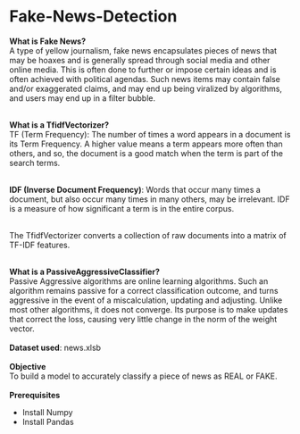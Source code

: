 # Fake-News-Detection
__What is Fake News?__<br>
A type of yellow journalism, fake news encapsulates pieces of news that may be hoaxes and is generally spread through social media and other online media. This is often done to further or impose certain ideas and is often achieved with political agendas. Such news items may contain false and/or exaggerated claims, and may end up being viralized by algorithms, and users may end up in a filter bubble.<br><br>

__What is a TfidfVectorizer?__<br>
TF (Term Frequency): The number of times a word appears in a document is its Term Frequency. A higher value means a term appears more often than others, and so, the document is a good match when the term is part of the search terms.<br><br>

__IDF (Inverse Document Frequency)__: Words that occur many times a document, but also occur many times in many others, may be irrelevant. IDF is a measure of how significant a term is in the entire corpus.<br><br>

The TfidfVectorizer converts a collection of raw documents into a matrix of TF-IDF features.<br><br>

__What is a PassiveAggressiveClassifier?__<br>
Passive Aggressive algorithms are online learning algorithms. Such an algorithm remains passive for a correct classification outcome, and turns aggressive in the event of a miscalculation, updating and adjusting. Unlike most other algorithms, it does not converge. Its purpose is to make updates that correct the loss, causing very little change in the norm of the weight vector.<br><br>
__Dataset used__: news.xlsb<br><br>
__Objective__<br>
To build a model to accurately classify a piece of news as REAL or FAKE.<br><br>
__Prerequisites__<br>
- Install Numpy<br>
- Install Pandas<br><br>



